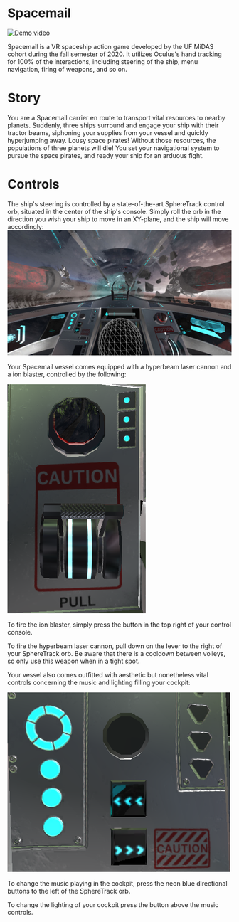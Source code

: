# Spacemail
[![Demo video](https://github.com/jordansmithsgames/jordansmithsgames/blob/main/readmes/spacemail/spacemailmenu.gif)](https://www.youtube.com/embed/Yu7_XZNnytU)

Spacemail is a VR spaceship action game developed by the UF MiDAS cohort during the fall semester of 2020. It utilizes Oculus's hand tracking for 100% of the interactions, including steering of the ship, menu navigation, firing of weapons, and so on.

# Story
You are a Spacemail carrier en route to transport vital resources to nearby planets. Suddenly, three ships surround and engage your ship with their tractor beams, siphoning your supplies from your vessel and quickly hyperjumping away. Lousy space pirates! Without those resources, the populations of three planets will die! You set your navigational system to pursue the space pirates, and ready your ship for an arduous fight.

# Controls
The ship's steering is controlled by a state-of-the-art SphereTrack control orb, situated in the center of the ship's console. Simply roll the orb in the direction you wish your ship to move in an XY-plane, and the ship will move accordingly:
![](https://github.com/jordansmithsgames/jordansmithsgames/blob/main/readmes/spacemail/spacemail1.png)

Your Spacemail vessel comes equipped with a hyperbeam laser cannon and a ion blaster, controlled by the following:

![](https://github.com/jordansmithsgames/jordansmithsgames/blob/main/readmes/spacemail/buttonlever.png)

To fire the ion blaster, simply press the button in the top right of your control console.

To fire the hyperbeam laser cannon, pull down on the lever to the right of your SphereTrack orb. Be aware that there is a cooldown between volleys, so only use this weapon when in a tight spot.

Your vessel also comes outfitted with aesthetic but nonetheless vital controls concerning the music and lighting filling your cockpit:

![](https://github.com/jordansmithsgames/jordansmithsgames/blob/main/readmes/spacemail/buttons.png)

To change the music playing in the cockpit, press the neon blue directional buttons to the left of the SphereTrack orb.

To change the lighting of your cockpit press the button above the music controls.

